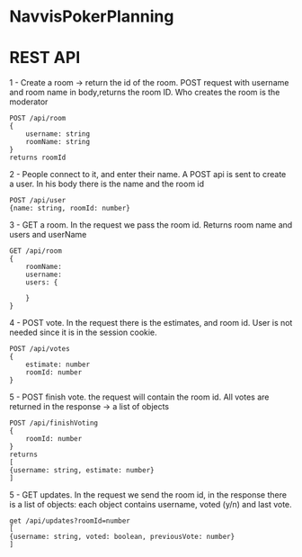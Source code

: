 # NavvisPokerPlanning

REST API
==========

1 - Create a room -> return the id of the room. POST request with username and room name in body,returns the room ID. Who creates the room is the moderator
```
POST /api/room
{
	username: string
	roomName: string
}
returns roomId
```

2 - People connect to it, and enter their name. A POST api is sent to create a user. In his body there is the name and the room id
```
POST /api/user
{name: string, roomId: number}
```

3 - GET a room. In the request we pass the room id. Returns room name and users and userName
```
GET /api/room
{
	roomName:
	username: 
	users: {

	}
}
```

4 - POST vote. In the request there is the estimates, and room id. User is not needed since it is in the session cookie.
```
POST /api/votes
{
	estimate: number
	roomId: number
}
```

5 - POST finish vote. the request will contain the room id. 
All votes are returned in the response -> a list of objects
```
POST /api/finishVoting
{
	roomId: number
}
returns
[
{username: string, estimate: number}
]
```

5 - GET updates. In the request we send the room id, in the response there is a list of objects: each object contains username, voted (y/n) and last vote.
```
get /api/updates?roomId=number
[
{username: string, voted: boolean, previousVote: number}
]
```
